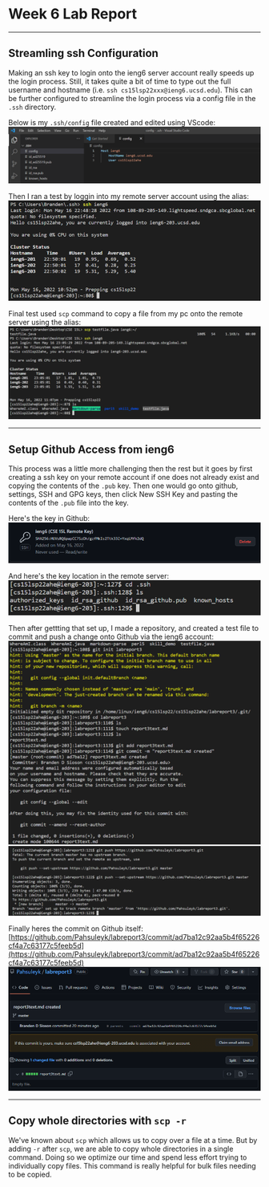 # **Week 6 Lab Report**
___
## Streamling ssh Configuration

Making an ssh key to login onto the ieng6 server account really speeds up the login process. Still, it takes quite a bit of time to type out the full username and hostname (i.e. `ssh cs15lsp22xxx@ieng6.ucsd.edu`). This can be further configured to streamline the login process via a config file in the `.ssh` directory. 

Below is my `.ssh/config` file created and edited using VScode:
![config file](Writeup3_SS/ssh_config.png)

Then I ran a test by loggin into my remote server account using the alias:
![alias login](Writeup3_SS/streamlined_login.png)

Final test used `scp` command to copy a file from my pc onto the remote server using the alias:
![alias used scp](Writeup3_SS/alias_scp.png)

___
## Setup Github Access from ieng6

This process was a little more challenging then the rest but it goes by first creating a ssh key on your remote account if one does not already exist and copying the contents of the `.pub` key. Then one would go onto github, settings, SSH and GPG keys, then click New SSH Key and pasting the contents of the `.pub` file into the key.

Here's the key in Github:
![github key](Writeup3_SS/git_key.png)

And here's the key location in the remote server:
![remote key](Writeup3_SS/remote_key.png)

Then after gettting that set up, I made a repository, and created a test file to commit and push a change onto Github via the ieng6 account:
![first ss](Writeup3_SS/commit_first.png)
![last ss](Writeup3_SS/commit_last.png)

Finally heres the commit on Github itself:
[https://github.com/Pahsuleyk/labreport3/commit/ad7ba12c92aa5b4f65226cf4a7c63177c5feeb5d](https://github.com/Pahsuleyk/labreport3/commit/ad7ba12c92aa5b4f65226cf4a7c63177c5feeb5d)
![github commit](Writeup3_SS/result_commit.png)

___
## Copy whole directories with `scp -r`

We've known about `scp` which allows us to copy over a file at a time. But by adding `-r` after `scp`, we are able to copy whole directories in a single command. Doing so we optimize our time and spend less effort trying to individually copy files. This command is really helpful for bulk files needing to be copied.